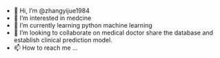 - 👋 Hi, I’m @zhangyijue1984
- 👀 I’m interested in medcine
- 🌱 I’m currently learning python machine learning
- 💞️ I’m looking to collaborate on medical doctor share the database and establish clinical prediction model.
- 📫 How to reach me ...

<!---
zhangyijue1984/zhangyijue1984 is a ✨ special ✨ repository because its `README.md` (this file) appears on your GitHub profile.
You can click the Preview link to take a look at your changes.
--->
